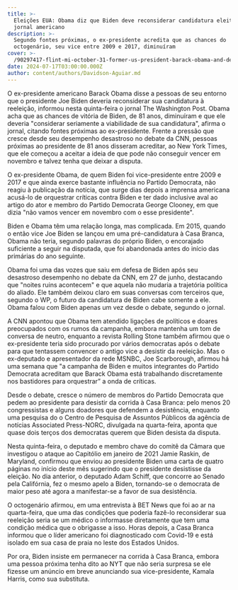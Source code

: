 ```yaml
---
title: >-
  Eleições EUA: Obama diz que Biden deve reconsiderar candidatura eleitoral, diz
  jornal americano
description: >-
  Segundo fontes próximas, o ex-presidente acredita que as chances do
  octogenário, seu vice entre 2009 e 2017, diminuíram
cover: >-
  /90297417-flint-mi-october-31-former-us-president-barack-obama-and-democratic-presidential-nominee.avif
date: 2024-07-17T03:00:00.000Z
author: content/authors/Davidson-Aguiar.md
---
```


O ex-presidente americano Barack Obama disse a pessoas de seu entorno que o presidente Joe Biden deveria reconsiderar sua candidatura à reeleição, informou nesta quinta-feira o jornal The Washington Post. Obama acha que as chances de vitória de Biden, de 81 anos, diminuíram e que ele deveria "considerar seriamente a viabilidade de sua candidatura", afirma o jornal, citando fontes próximas ao ex-presidente. Frente a pressão que cresce desde seu desempenho desastroso no debate da CNN, pessoas próximas ao presidente de 81 anos disseram acreditar, ao New York Times, que ele começou a aceitar a ideia de que pode não conseguir vencer em novembro e talvez tenha que deixar a disputa.

O ex-presidente Obama, de quem Biden foi vice-presidente entre 2009 e 2017 e que ainda exerce bastante influência no Partido Democrata, não reagiu à publicação da notícia, que surge dias depois a imprensa americana acusá-lo de orquestrar críticas contra Biden e ter dado inclusive aval ao artigo do ator e membro do Partido Democrata George Clooney, em que dizia "não vamos vencer em novembro com o esse presidente".

Biden e Obama têm uma relação longa, mas complicada. Em 2015, quando o então vice Joe Biden se lançou em uma pré-candidatura à Casa Branca, Obama não teria, segundo palavras do próprio Biden, o encorajado suficiente a seguir na disputada, que foi abandonada antes do início das primárias do ano seguinte.

Obama foi uma das vozes que saiu em defesa de Biden após seu desastroso desempenho no debate da CNN, em 27 de junho, destacando que "noites ruins acontecem" e que aquela não mudaria a trajetória política do aliado. Ele também deixou claro em suas conversas com terceiros que, segundo o WP, o futuro da candidatura de Biden cabe somente a ele. Obama falou com Biden apenas um vez desde o debate, segundo o jornal.

A CNN apontou que Obama tem atendido ligações de políticos e doares preocupados com os rumos da campanha, embora mantenha um tom de conversa de neutro, enquanto a revista Rolling Stone também afirmou que o ex-presidente teria sido procurado por vários democratas após o debate para que tentassem convencer o antigo vice a desistir da reeleição. Mas o ex-deputado e apresentador da rede MSNBC, Joe Scarborough, afirmou há uma semana que "a campanha de Biden e muitos integrantes do Partido Democrata acreditam que Barack Obama está trabalhando discretamente nos bastidores para orquestrar” a onda de críticas.

Desde o debate, cresce o número de membros do Partido Democrata que pedem ao presidente para desistir da corrida à Casa Branca: pelo menos 20 congressistas e alguns doadores que defendem a desistência, enquanto uma pesquisa do o Centro de Pesquisa de Assuntos Públicos da agência de notícias Associated Press-NORC, divulgada na quarta-feira, aponta que quase dois terços dos democratas querem que Biden desista da disputa.

Nesta quinta-feira, o deputado e membro chave do comitê da Câmara que investigou o ataque ao Capitólio em janeiro de 2021 Jamie Raskin, de Maryland, confirmou que enviou ao presidente Biden uma carta de quatro páginas no início deste mês sugerindo que o presidente desistisse da eleição. No dia anterior, o deputado Adam Schiff, que concorre ao Senado pela Califórnia, fez o mesmo apelo a Biden, tornando-se o democrata de maior peso até agora a manifestar-se a favor de sua desistência.

O octogenário afirmou, em uma entrevista à BET News que foi ao ar na quarta-feira, que uma das condições que poderia fazê-lo reconsiderar sua reeleição seria se um médico o informasse diretamente que tem uma condição médica que o obrigasse a isso. Horas depois, a Casa Branca informou que o líder americano foi diagnosticado com Covid-19 e está isolado em sua casa de praia no leste dos Estados Unidos.

Por ora, Biden insiste em permanecer na corrida à Casa Branca, embora uma pessoa próxima tenha dito ao NYT que não seria surpresa se ele fizesse um anúncio em breve anunciando sua vice-presidente, Kamala Harris, como sua substituta.
